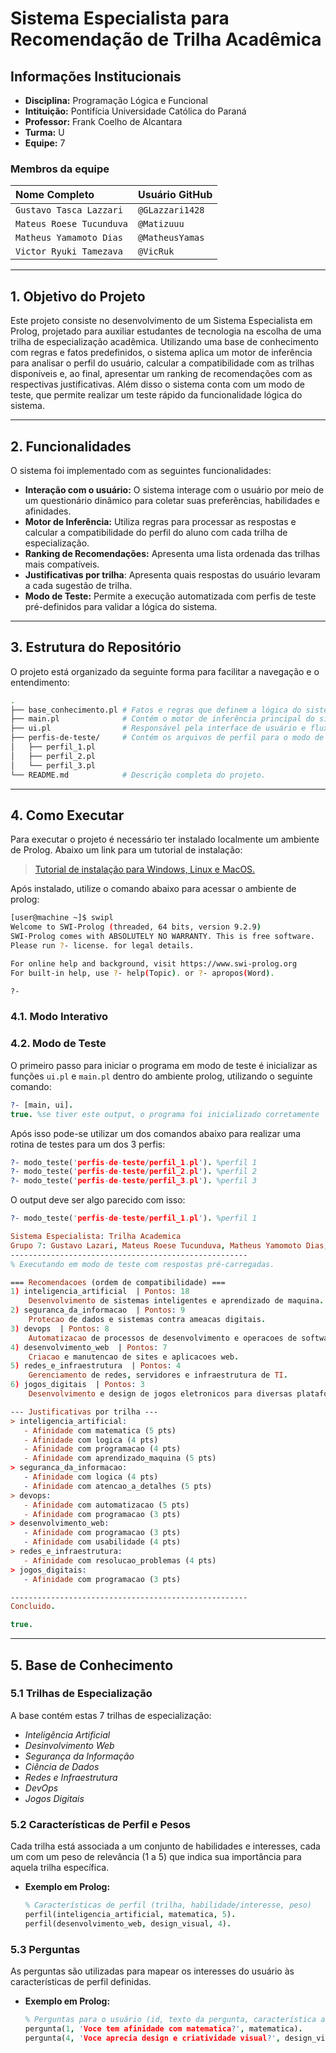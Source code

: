 # Sistema Especialista para Recomendação de Trilha Acadêmica

## Informações Institucionais
- **Disciplina:** Programação Lógica e Funcional
- **Intituição:** Pontifícia Universidade Católica do Paraná    
- **Professor:** Frank Coelho de Alcantara
- **Turma:** U
- **Equipe:** 7

### Membros da equipe

| Nome Completo | Usuário GitHub |
| :--- | :--- |
| `Gustavo Tasca Lazzari` | `@GLazzari1428` |
| `Mateus Roese Tucunduva`| `@Matizuuu`     |
| `Matheus Yamamoto Dias` | `@MatheusYamas` |
| `Victor Ryuki Tamezava` | `@VicRuk`       |


---

## 1. Objetivo do Projeto

Este projeto consiste no desenvolvimento de um Sistema Especialista em Prolog, projetado para auxiliar estudantes de tecnologia na escolha de uma trilha de especialização acadêmica. Utilizando uma base de conhecimento com regras e fatos predefinidos, o sistema aplica um motor de inferência para analisar o perfil do usuário, calcular a compatibilidade com as trilhas disponíveis e, ao final, apresentar um ranking de recomendações com as respectivas justificativas. Além disso o sistema conta com um modo de teste, que permite realizar um teste rápido da funcionalidade lógica do sistema.

---

## 2. Funcionalidades
O sistema foi implementado com as seguintes funcionalidades:
- **Interação com o usuário:** O sistema interage com o usuário por meio de um questionário dinâmico para coletar suas preferências, habilidades e afinidades.
- **Motor de Inferência:** Utiliza regras para processar as respostas e calcular a compatibilidade do perfil do aluno com cada trilha de especialização.
- **Ranking de Recomendações:** Apresenta uma lista ordenada das trilhas mais compatíveis.
- **Justificativas por trilha**: Apresenta quais respostas do usuário levaram a cada sugestão de trilha.
- **Modo de Teste:** Permite a execução automatizada com perfis de teste pré-definidos para validar a lógica do sistema.


---

## 3. Estrutura do Repositório

O projeto está organizado da seguinte forma para facilitar a navegação e o entendimento:

```bash
.
├── base_conhecimento.pl # Fatos e regras que definem a lógica do sistema.
├── main.pl              # Contém o motor de inferência principal do sistema.
├── ui.pl                # Responsável pela interface de usuário e fluxo de execução.
├── perfis-de-teste/     # Contém os arquivos de perfil para o modo de teste.
│   ├── perfil_1.pl
│   ├── perfil_2.pl
│   └── perfil_3.pl
└── README.md            # Descrição completa do projeto.
```

---

## 4. Como Executar

Para executar o projeto é necessário ter instalado localmente um ambiente de Prolog. Abaixo um link para um tutorial de instalação:
>[Tutorial de instalação para Windows, Linux e MacOS.](https://wwu-pi.github.io/tutorials/lectures/lsp/010_install_swi_prolog.html)

Após instalado, utilize o comando abaixo para acessar o ambiente de prolog:

```bash
[user@machine ~]$ swipl
Welcome to SWI-Prolog (threaded, 64 bits, version 9.2.9)
SWI-Prolog comes with ABSOLUTELY NO WARRANTY. This is free software.
Please run ?- license. for legal details.

For online help and background, visit https://www.swi-prolog.org
For built-in help, use ?- help(Topic). or ?- apropos(Word).

?- 
```
### 4.1. Modo Interativo



### 4.2. Modo de Teste
O primeiro passo para iniciar o programa em modo de teste é inicializar as funções `ui.pl` e `main.pl` dentro do ambiente prolog, utilizando o seguinte comando:

```prolog
?- [main, ui].
true. %se tiver este output, o programa foi inicializado corretamente
```
Após isso pode-se utilizar um dos comandos abaixo para realizar uma rotina de testes para um dos 3 perfis:

```prolog
?- modo_teste('perfis-de-teste/perfil_1.pl'). %perfil 1
?- modo_teste('perfis-de-teste/perfil_2.pl'). %perfil 2
?- modo_teste('perfis-de-teste/perfil_3.pl'). %perfil 3
```
O output deve ser algo parecido com isso:

```prolog
?- modo_teste('perfis-de-teste/perfil_1.pl'). %perfil 1

Sistema Especialista: Trilha Academica
Grupo 7: Gustavo Lazari, Mateus Roese Tucunduva, Matheus Yamomoto Dias, Victor Ryuki Tamezava
-----------------------------------------------------
% Executando em modo de teste com respostas pré-carregadas.

=== Recomendacoes (ordem de compatibilidade) ===
1) inteligencia_artificial  | Pontos: 18
    Desenvolvimento de sistemas inteligentes e aprendizado de maquina.
2) seguranca_da_informacao  | Pontos: 9
    Protecao de dados e sistemas contra ameacas digitais.
3) devops  | Pontos: 8
    Automatizacao de processos de desenvolvimento e operacoes de software.
4) desenvolvimento_web  | Pontos: 7
    Criacao e manutencao de sites e aplicacoes web.
5) redes_e_infraestrutura  | Pontos: 4
    Gerenciamento de redes, servidores e infraestrutura de TI.
6) jogos_digitais  | Pontos: 3
    Desenvolvimento e design de jogos eletronicos para diversas plataformas.

--- Justificativas por trilha ---
> inteligencia_artificial:
   - Afinidade com matematica (5 pts)
   - Afinidade com logica (4 pts)
   - Afinidade com programacao (4 pts)
   - Afinidade com aprendizado_maquina (5 pts)
> seguranca_da_informacao:
   - Afinidade com logica (4 pts)
   - Afinidade com atencao_a_detalhes (5 pts)
> devops:
   - Afinidade com automatizacao (5 pts)
   - Afinidade com programacao (3 pts)
> desenvolvimento_web:
   - Afinidade com programacao (3 pts)
   - Afinidade com usabilidade (4 pts)
> redes_e_infraestrutura:
   - Afinidade com resolucao_problemas (4 pts)
> jogos_digitais:
   - Afinidade com programacao (3 pts)

-----------------------------------------------------
Concluido.

true.

```

---

## 5. Base de Conhecimento

### 5.1 Trilhas de Especialização

A base contém estas 7 trilhas de especialização:

- *Inteligência Artificial*
- *Desinvolvimento Web*
- *Segurança da Informação*
- *Ciência de Dados*
- *Redes e Infraestrutura*
- *DevOps*
- *Jogos Digitais*

### 5.2 Características de Perfil e Pesos

Cada trilha está associada a um conjunto de habilidades e interesses, cada um com um peso de relevância (1 a 5) que indica sua importância para aquela trilha específica.

* **Exemplo em Prolog:**
    ```prolog
    % Características de perfil (trilha, habilidade/interesse, peso)
    perfil(inteligencia_artificial, matematica, 5).
    perfil(desenvolvimento_web, design_visual, 4).
    ```

### 5.3 Perguntas

As perguntas são utilizadas para mapear os interesses do usuário às características de perfil definidas.

* **Exemplo em Prolog:**
    ```prolog
    % Perguntas para o usuário (id, texto da pergunta, característica associada)
    pergunta(1, 'Voce tem afinidade com matematica?', matematica).
    pergunta(4, 'Voce aprecia design e criatividade visual?', design_visual).
    ```